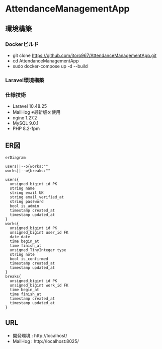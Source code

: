 # AttendanceManagementApp

## 環境構築

### Dockerビルド
- git clone https://github.com/itoro967/AttendanceManagementApp.git
- cd AttendanceManagementApp
- sudo docker-compose up -d --build

### Laravel環境構築

### 仕様技術
- Laravel 10.48.25
- MailHog ※最新版を使用
- nginx 1.27.2
- MySQL 9.0.1
- PHP 8.2-fpm

## ER図
```mermaid
erDiagram

users||--o{works:""
works||--o{breaks:""

users{
  unsigned_bigint id PK
  string name
  string email UK
  string email_verified_at
  string password
  bool is_admin
  timestamp created_at
  timestamp updated_at
}
works{
  unsigned_bigint id PK
  unsigned_bigint user_id FK
  date date
  time begin_at
  time finish_at
  unsigned_TinyInteger type
  string note
  bool is_confirmed
  timestamp created_at
  timestamp updated_at
}
breaks{
  unsigned_bigint id PK
  unsigned_bigint work_id FK
  time begin_at
  time finish_at
  timestamp created_at
  timestamp updated_at
}
```
## URL
- 開発環境 : http://localhost/
- MailHog : http://localhost:8025/